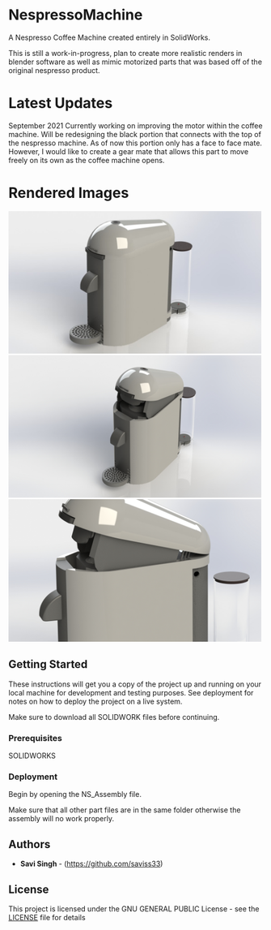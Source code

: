 # NespressoMachine
A Nespresso Coffee Machine created entirely in SolidWorks.

This is still a work-in-progress, plan to create more realistic renders in blender software as well as mimic motorized parts that was based off of the original nespresso product.

# Latest Updates
September 2021
Currently working on improving the motor within the coffee machine. Will be redesigning the black portion that connects with the top of the nespresso machine. As of now this portion only has a face to face mate. However, I would like to create a gear mate that allows this part to move freely on its own as the coffee machine opens.

# Rendered Images
<img src="https://github.com/sarjot-singh/NespressoMachine/blob/main/Closed.JPG" width="500">

<img src="https://github.com/sarjot-singh/NespressoMachine/blob/main/Opened.JPG" width="500">

<img src="https://github.com/sarjot-singh/NespressoMachine/blob/main/Side.JPG" width="500">


## Getting Started
These instructions will get you a copy of the project up and running on your local machine for development and testing purposes. See deployment for notes on how to deploy the project on a live system. 

Make sure to download all SOLIDWORK files before continuing. 



### Prerequisites
SOLIDWORKS



### Deployment
Begin by opening the NS_Assembly file.

Make sure that all other part files are in the same folder otherwise the assembly will no work properly.



## Authors
* **Savi Singh** - (https://github.com/saviss33)



## License
This project is licensed under the GNU GENERAL PUBLIC License - see the [LICENSE](LICENSE) file for details











